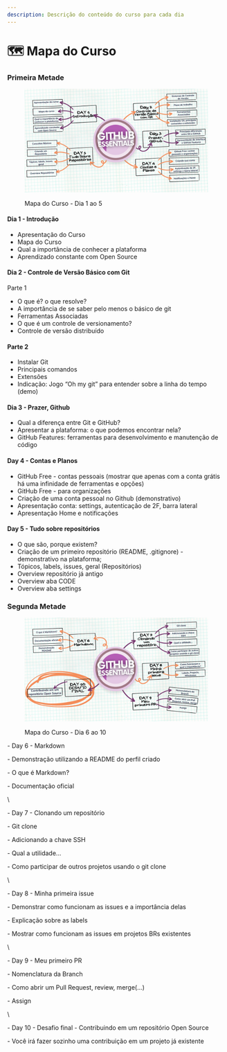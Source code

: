 ```yaml
---
description: Descrição do conteúdo do curso para cada dia
---
```


# 🗺️ Mapa do Curso

### Primeira Metade

<figure><img src="../../.gitbook/assets/Mapa do Curso - Dia 1 ao 5.png" alt=""><figcaption><p>Mapa do Curso - Dia 1 ao 5</p></figcaption></figure>

#### Dia 1 - Introdução

* Apresentação do Curso
* Mapa do Curso
* Qual a importância de conhecer a plataforma
* Aprendizado constante com Open Source

#### Dia 2 - Controle de Versão Básico com Git

Parte 1

* O que é? o que resolve?
* A importância de se saber pelo menos o básico de git&#x20;
* Ferramentas Associadas&#x20;
* O que é um controle de versionamento?
* Controle de versão distribuído

#### Parte 2

* Instalar Git
* Principais comandos
* Extensões
* Indicação: Jogo “Oh my git” para entender sobre a linha do tempo (demo)

#### Dia 3 - Prazer, Github &#x20;

* Qual a diferença entre Git e GitHub?
* Apresentar a plataforma: o que podemos encontrar nela?&#x20;
* GitHub Features: ferramentas para desenvolvimento e manutenção de código

#### Day 4 - Contas e Planos

* GitHub Free - contas pessoais (mostrar que apenas com a conta grátis há uma infinidade de ferramentas e opções)
* GitHub Free - para organizações
* Criação de uma conta pessoal no Github (demonstrativo)
* Apresentação conta: settings, autenticação de 2F, barra lateral
* Apresentação Home e notificações

#### Day 5 - Tudo sobre repositórios

* O que são, porque existem?
* Criação de um primeiro repositório (README, .gitignore) - demonstrativo na plataforma;
* Tópicos, labels, issues, geral (Repositórios)
* Overview repositório já antigo
* Overview aba CODE
* Overview aba settings

### Segunda Metade

<figure><img src="../../.gitbook/assets/Mapa do Curso - Dia 6 ao 10.png" alt=""><figcaption><p>Mapa do Curso - Dia 6 ao 10</p></figcaption></figure>

\- Day 6 - Markdown&#x20;

\- Demonstração utilizando a README do perfil criado

\- O que é Markdown?

\- Documentação oficial

\


\- Day 7 - Clonando um repositório&#x20;

\- Git clone

\- Adicionando a chave SSH

\- Qual a utilidade…

\- Como participar de outros projetos usando o git clone

\


\- Day 8 - Minha primeira issue&#x20;

\- Demonstrar como funcionam as issues e a importância delas

\- Explicação sobre as labels

\- Mostrar como funcionam as issues em projetos BRs existentes

\


\- Day 9 - Meu primeiro PR&#x20;

\- Nomenclatura da Branch

\- Como abrir um Pull Request, review, merge(...)

\- Assign

\


\- Day 10 - Desafio final - Contribuindo em um repositório Open Source &#x20;

\- Você irá fazer sozinho uma contribuição em um projeto já existente

